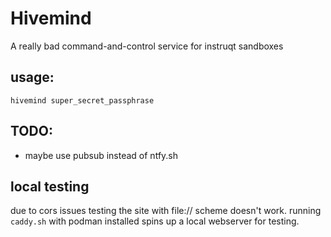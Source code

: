 # Hivemind

A really bad command-and-control service for instruqt sandboxes

## usage:

`hivemind super_secret_passphrase`

## TODO:

- maybe use pubsub instead of ntfy.sh

## local testing

due to cors issues testing the site with file:// scheme doesn't work. running `caddy.sh` with podman installed spins up a local webserver for testing.